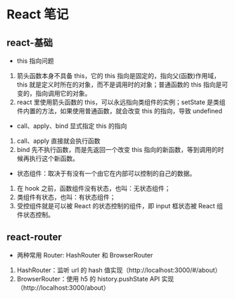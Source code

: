 # React 笔记

## react-基础

-   this 指向问题

1. 箭头函数本身不具备 this，它的 this 指向是固定的，指向父(函数)作用域，this 就是定义时所在的对象，而不是调用时的对象；普通函数的 this 指向是可变的，指向调用它的对象。
2. react 里使用箭头函数的 this，可以永远指向类组件的实例；setState 是类组件内置的方法，如果使用普通函数，就会改变 this 的指向，导致 undefined

-   call、apply、bind 显式指定 this 的指向

1.  call、apply 直接就会执行函数
2.  bind 先不执行函数，而是先返回一个改变 this 指向的新函数，等到调用的时候再执行这个新函数。

-   状态组件：取决于有没有一个由它在内部可以控制的自己的数据。

1.  在 hook 之前，函数组件没有状态，也叫：无状态组件；
2.  类组件有状态，也叫：有状态组件；
3.  受控组件就是可以被 React 的状态控制的组件，即 input 框状态被 React 组件状态控制。

## react-router

-   两种常用 Router: HashRouter 和 BrowserRouter

1. HashRouter：监听 url 的 hash 值实现（http://localhost:3000/#/about）
2. BrowserRouter：使用 h5 的 history.pushState API 实现（http://localhost:3000/about）
